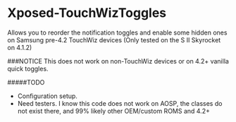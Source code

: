 # Xposed-TouchWizToggles
Allows you to reorder the notification toggles and enable some hidden ones on Samsung pre-4.2 TouchWiz devices (Only tested on the S II Skyrocket on 4.1.2)

###NOTICE
This does not work on non-TouchWiz devices or on 4.2+ vanilla quick toggles.

#####TODO
* Configuration setup.
* Need testers. I know this code does not work on AOSP, the classes do not exist there, and 99% likely other OEM/custom ROMS and 4.2+
